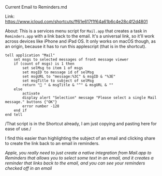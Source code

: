 Current Email to Reminders.md

Link: https://www.icloud.com/shortcuts/ff61e617f1f64a61b6c4e28c4f2d4801

About: This is a services menu script for `Mail.app` that creates a task in `Reminders.app` with a link back to the email.  It's a universal link, so it'll work across devices like iPhone and iPad OS.  It only works on macOS though, as an origin, because it has to run this applescript (that is in the shortcut).

```
tell application "Mail"
	set msgs to selected messages of front message viewer
	if (count of msgs) is 1 then
		set selMsg to item 1 of msgs
		set msgID to message id of selMsg
		set msgURL to "message:%3C" & msgID & "%3E"
		set msgTitle to subject of selMsg
		return "📧 " & msgTitle & "^" & msgURL & ""
	else
		activate
		display alert "Selection" message "Please select a single Mail message." buttons {"OK"}
		error number -128
	end if
end tell
```

/That script is in the Shortcut already, I am just copying and pasting here for ease of use./

I find this easier than highlighting the subject of an email and clicking share to create the link back to an email in reminders.  

*Apple, you really need to just create a native integration from Mail.app to Reminders that allows you to select some text in an email, and it creates a reminder that links back to the email, and you can see your reminders checked off in an email*